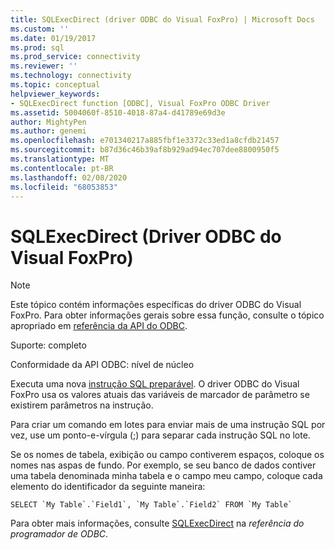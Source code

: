 ```yaml
---
title: SQLExecDirect (driver ODBC do Visual FoxPro) | Microsoft Docs
ms.custom: ''
ms.date: 01/19/2017
ms.prod: sql
ms.prod_service: connectivity
ms.reviewer: ''
ms.technology: connectivity
ms.topic: conceptual
helpviewer_keywords:
- SQLExecDirect function [ODBC], Visual FoxPro ODBC Driver
ms.assetid: 5004060f-8510-4018-87a4-d41789e69d3e
author: MightyPen
ms.author: genemi
ms.openlocfilehash: e701340217a885fbf1e3372c33ed1a8cfdb21457
ms.sourcegitcommit: b87d36c46b39af8b929ad94ec707dee8800950f5
ms.translationtype: MT
ms.contentlocale: pt-BR
ms.lasthandoff: 02/08/2020
ms.locfileid: "68053853"
---
```

# <a name="sqlexecdirect-visual-foxpro-odbc-driver"></a>SQLExecDirect (Driver ODBC do Visual FoxPro)
> [!NOTE]  
>  Este tópico contém informações específicas do driver ODBC do Visual FoxPro. Para obter informações gerais sobre essa função, consulte o tópico apropriado em [referência da API do ODBC](../../odbc/reference/syntax/odbc-api-reference.md).  
  
 Suporte: completo  
  
 Conformidade da API ODBC: nível de núcleo  
  
 Executa uma nova [instrução SQL preparável](../../odbc/microsoft/visual-foxpro-terminology.md). O driver ODBC do Visual FoxPro usa os valores atuais das variáveis de marcador de parâmetro se existirem parâmetros na instrução.  
  
 Para criar um comando em lotes para enviar mais de uma instrução SQL por vez, use um ponto-e-vírgula (;) para separar cada instrução SQL no lote.  
  
 Se os nomes de tabela, exibição ou campo contiverem espaços, coloque os nomes nas aspas de fundo. Por exemplo, se seu banco de dados contiver uma tabela denominada minha tabela e o campo meu campo, coloque cada elemento do identificador da seguinte maneira:  
  
```  
SELECT `My Table`.`Field1`, `My Table`.`Field2` FROM `My Table`  
```  
  
 Para obter mais informações, consulte [SQLExecDirect](../../odbc/reference/syntax/sqlexecdirect-function.md) na *referência do programador de ODBC*.

